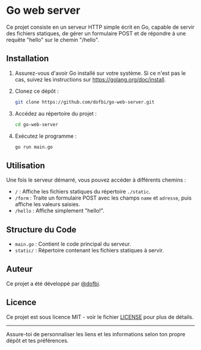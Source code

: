 # Go web server

Ce projet consiste en un serveur HTTP simple écrit en Go, capable de servir des fichiers statiques, de gérer un formulaire POST et de répondre à une requête "hello" sur le chemin "/hello".

## Installation

1. Assurez-vous d'avoir Go installé sur votre système. Si ce n'est pas le cas, suivez les instructions sur https://golang.org/doc/install.

2. Clonez ce dépôt :
   ```bash
   git clone https://github.com/dofbi/go-web-server.git
   ```

3. Accédez au répertoire du projet :
   ```bash
   cd go-web-server
   ```

4. Exécutez le programme :
   ```bash
   go run main.go
   ```

## Utilisation

Une fois le serveur démarré, vous pouvez accéder à différents chemins :

- `/` : Affiche les fichiers statiques du répertoire `./static`.
- `/form` : Traite un formulaire POST avec les champs `name` et `adresse`, puis affiche les valeurs saisies.
- `/hello` : Affiche simplement "hello!".

## Structure du Code

- `main.go` : Contient le code principal du serveur.
- `static/` : Répertoire contenant les fichiers statiques à servir.

## Auteur

Ce projet a été développé par [@dofbi](https://github.com/dofbi).

## Licence

Ce projet est sous licence MIT - voir le fichier [LICENSE](LICENSE) pour plus de détails.

---

Assure-toi de personnaliser les liens et les informations selon ton propre dépôt et tes préférences.